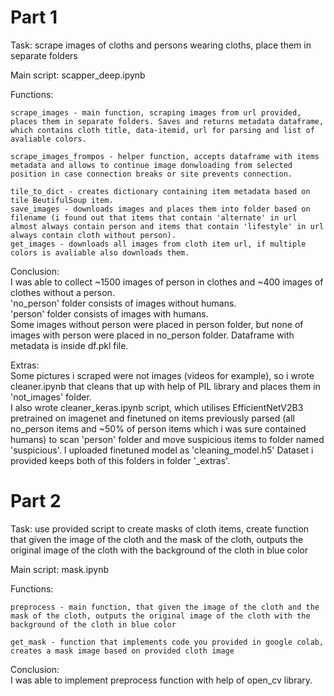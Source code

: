 # Part 1

Task: scrape images of cloths and persons wearing cloths, place them in separate folders

Main script: scapper_deep.ipynb

Functions:  

    scrape_images - main function, scraping images from url provided, places them in separate folders. Saves and returns metadata dataframe, which contains cloth title, data-itemid, url for parsing and list of avaliable colors.  
  
    scrape_images_frompos - helper function, accepts dataframe with items metadata and allows to continue image donwloading from selected position in case connection breaks or site prevents connection.  
  
    tile_to_dict - creates dictionary containing item metadata based on tile BeutifulSoup item.  
    save_images - downloads images and places them into folder based on filename (i found out that items that contain 'alternate' in url almost always contain person and items that contain 'lifestyle' in url always contain cloth without person).  
    get_images - downloads all images from cloth item url, if multiple colors is avaliable also downloads them.  
  
Conclusion:  
    I was able to collect ~1500 images of person in clothes and ~400 images of clothes without a person.  
    'no_person' folder consists of images without humans.  
    'person' folder consists of images with humans.  
    Some images without person were placed in person folder, but none of images with person were placed in no_person folder.
    Dataframe with metadata is inside df.pkl file.
  
Extras:  
    Some pictures i scraped were not images (videos for example), so i wrote cleaner.ipynb that cleans that up with help of PIL library and places them in 'not_images' folder.  
    I also wrote cleaner_keras.ipynb script, which utilises EfficientNetV2B3 pretrained on imagenet and finetuned on items previously parsed (all no_person items and ~50% of person items which i was sure contained humans) to scan 'person' folder and move suspicious items to folder named 'suspicious'. I uploaded finetuned model as 'cleaning_model.h5'
    Dataset i provided keeps both of this folders in folder '_extras'.

# Part 2

Task: use provided script to create masks of cloth items, create function that given the image of the cloth and the mask of the cloth, outputs the original image of the cloth with the background of the cloth in blue color

Main script: mask.ipynb

Functions:

    preprocess - main function, that given the image of the cloth and the mask of the cloth, outputs the original image of the cloth with the background of the cloth in blue color

    get_mask - function that implements code you provided in google colab, creates a mask image based on provided cloth image

Conclusion:  
    I was able to implement preprocess function with help of open_cv library.